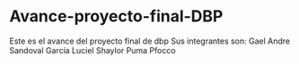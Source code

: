 # Avance-proyecto-final-DBP
Este es el avance del proyecto final de dbp
Sus integrantes son:
Gael Andre Sandoval García
Luciel Shaylor Puma Pfocco
